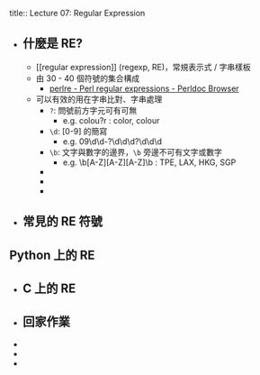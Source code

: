 title:: Lecture 07: Regular Expression

- ## 什麼是 RE?
	- [[regular expression]] (regexp, RE)，常規表示式 / 字串樣板
	- 由 30 - 40 個符號的集合構成
		- [perlre - Perl regular expressions - Perldoc Browser](https://perldoc.perl.org/perlre)
	- 可以有效的用在字串比對、字串處理
		- `?`: 問號前方字元可有可無
			- e.g. colou?r : color, colour
		- `\d`: [0-9] 的簡寫
			- e.g. 09\\d\\d-?\\d\\d\\d?\\d\\d\\d
		- `\b`: 文字與數字的邊界，`\b` 旁邊不可有文字或數字
			- e.g. \b[A-Z][A-Z][A-Z]\b : TPE, LAX, HKG, SGP
		-
		-
		-
- ## 常見的 RE 符號
## Python 上的 RE
- ## C 上的 RE
- ## 回家作業
-
-
-